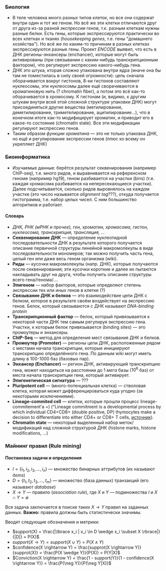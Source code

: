 ### Биология

* В теле человека много разных типов клеток, но все они содержат внутри один и тот же геном. Но всё же эти клетки отличаются друг от друга из-за разной *экспрессии генов*, т.к. разным клеткам нужны разные белки. Есть гены, которые экспрессируются практически во всех клетках и тканях (*housekeeping genes*, т.е. гены "домашнего хозяйства"). Но всё же по каким-то причинам в разных клетках экспрессируются разные гены. Проект *ENCODE* выявил, что есть в ДНК регионы-энхансеры (enchancer), которые могут быть активированы (при связывании с каким-нибудь транскрипционным фактором), что регулирует экспрессию какого-нибудь гена.
* ДНК это штука, кторая сложно упакована внутри ядра (иначе она бы там не поместилась в силу своей огромности): цепь сначала оборачивается вокруг гистонов, 8-ки гистонов составляют нуклеосомы, эти нуклеосомы далее ещё сворачиваются в хроматиновую нить (? chromatin fiber), а потом это всё как-то оборачивается в хромосому. К гистонам (и, видимо, к другим штукам внутри всей этой сложной структуре упаковки ДНК) могут присоединяться другие вещества (метилирование, деметилирование, триметелирование, ацитилирование...), что в конечном итоге как-то модифицирует хроматин, и приводит его в какое-то состояние (chromatin state). Все эти модификации регулируют экспрессию генов.
* Таким образом *функции хроматина* — это не только упаковка ДНК, но ещё и регулирование экспрессии генов (плюс ко всему он укрепляет ДНК)

### Биоинформатика

* Изучаемые данные: берётся результат секвенирования (например ChIP-seq), т.е. много ридов, и выравнивается на референсном геноме (например hg19), геном разбивается на участки (bins) (т.е. каждая хромасома разбивается на непересекающиеся участки). Далее подсчитывается, сколько ридов выровнялось на каждом участке (это число называется *alignment tag*???), откуда получается гистограмма, т.е. набор целых чисел. С ним большинство алгоритмов и работает.


#### Словарь

* *ДНК, РНК (мРНК и прочее), ген, хроматин, хромасома, гистон, нуклеосома, транскрипция, трансляция, ...*
* **Секвенирование ДНК** — определение нуклеотидной последовательности ДНК в результате которого получается описание первичной структуры линейной макромолекулы в виде последовательности мономеров; так можно получить часть гена, целый ген или даже весь геном организма (wiki).
* **Риды** — кусочки макромолекулы (напр. ДНК), которые получаются после секвенирования; эти кусочки короткие и далее их пытаются накладывать друг на друга, чтобы получить описание структуры всего гена/генома/....
* **Эпигеном** — набор факторов, которые определяют степень экспрессии тех или иных генов в клетке (?)
* **Связывание ДНК и белков** — это взаимодействие цепи ДНК с белком, которое в результате своём воздействует на экспрессию генов. Белок, который связываются с ДНК называют *DNA-binding protein*
* **Транскрипционный фактор** — белок, который привязывается к некоторой части ДНК тем самым регулируя экспрессию гена. Участки, к которым белок привязывается (binding sites) — это промоутеры и энхансеры.
* **ChIP-Seq** — метод для определения мест связывания ДНК и белков.
* **Промоутер (Promoter)** — регионы цепи ДНК, расположенные *рядом* с местами начала транскрипции, которые инициируют транскрипцию определённого гена. По данным wiki могут иметь длину в 100-1000 баз (базовых пар). 
* **Энхансер (Enchancer)** — регион ДНК, активирующий транскрипцию гена, может находиться на расстоянии до 1 *мега* базы ($10^6$ баз) от места начала транскрипции гена, который активирует.
* **Эпигенетическая сигнатура** — ???
* **Pluripotent cell** — (много-потенциальная клетка) — стволовая клетка, которая может дифференцироваться куда угодно (за некоторыми исключениями).
* **Lineage-commited cell** — клетки, которые прошли процесс lineage-commitement'а =) ("Lineage commitment is a developmental process by which individual CD4+CD8+ (double positive, DP) thymocytes make a decision to differentiate into either CD4+ or CD8+ T cells, [источник](http://www.ncbi.nlm.nih.gov/pubmed/8976166)).
* **Chromatin state** — некоторый выделенный набор меток/модификаций над сложной структурой ДНК (histone marks, histone modifications, ...)


### Майнинг правил (Rule mining)
#### Постановка задачи и определения
* $I = \lbrace i_1, i_2, i_3, ..., i_n \rbrace$ — множество бинарных аттрибутов (их называют *items*)
* $D = \lbrace t_1, t_2, t_3, ..., t_m \rbrace$ — множество (база данных) транзакций (его называют *database*)
* $X \rightarrow Y$ — правило (*association rule*), где $X$ и $Y$ — подмножества $I$ и $X \cap Y = \emptyset$

Вся задача заключается в поиске таких $X \rightarrow Y$ правил на заданных данных. **Важно:** правила должны быть статистически значимы.

Вводят следующие обозначения и метрики:

* $support(X) = \frac{|\lbrace x_i | x_i \in D \wedge x_i \subset X \rbrace|}{|D|} = P(X)$
* $support(X \rightarrow Y) = support(X \cup Y) = P(X \wedge Y)$
* $confidence(X \rightarrow Y) = \frac{supprot(X \rightarrow Y)}{supprot(X)} = \frac{P(X \wedge Y)}{P(X)} = P(Y|X)$
* $Conviction(X \rightarrow Y) = \frac{1 - support(Y)}{1 - confidence(X \rightarrow Y)} = \frac{P(\neg Y)}{P(\neg Y|X)}$
